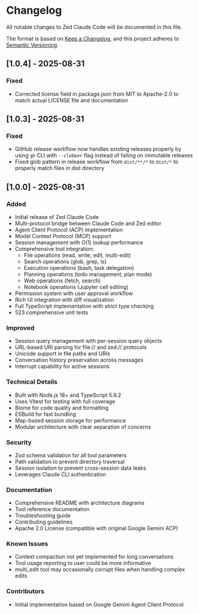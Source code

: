 # Changelog

All notable changes to Zed Claude Code will be documented in this file.

The format is based on [Keep a Changelog](https://keepachangelog.com/en/1.0.0/),
and this project adheres to [Semantic Versioning](https://semver.org/spec/v2.0.0.html).

## [1.0.4] - 2025-08-31

### Fixed
- Corrected license field in package.json from MIT to Apache-2.0 to match actual LICENSE file and documentation

## [1.0.3] - 2025-08-31

### Fixed
- GitHub release workflow now handles existing releases properly by using `gh` CLI with `--clobber` flag instead of failing on immutable releases
- Fixed glob pattern in release workflow from `dist/**/*` to `dist/*` to properly match files in dist directory

## [1.0.0] - 2025-08-31

### Added
- Initial release of Zed Claude Code
- Multi-protocol bridge between Claude Code and Zed editor
- Agent Client Protocol (ACP) implementation
- Model Context Protocol (MCP) support
- Session management with O(1) lookup performance
- Comprehensive tool integration:
  - File operations (read, write, edit, multi-edit)
  - Search operations (glob, grep, ls)
  - Execution operations (bash, task delegation)
  - Planning operations (todo management, plan mode)
  - Web operations (fetch, search)
  - Notebook operations (Jupyter cell editing)
- Permission system with user approval workflow
- Rich UI integration with diff visualization
- Full TypeScript implementation with strict type checking
- 523 comprehensive unit tests

### Improved
- Session query management with per-session query objects
- URL-based URI parsing for file:// and zed:// protocols
- Unicode support in file paths and URIs
- Conversation history preservation across messages
- Interrupt capability for active sessions

### Technical Details
- Built with Node.js 18+ and TypeScript 5.9.2
- Uses Vitest for testing with full coverage
- Biome for code quality and formatting
- ESBuild for fast bundling
- Map-based session storage for performance
- Modular architecture with clear separation of concerns

### Security
- Zod schema validation for all tool parameters
- Path validation to prevent directory traversal
- Session isolation to prevent cross-session data leaks
- Leverages Claude CLI authentication

### Documentation
- Comprehensive README with architecture diagrams
- Tool reference documentation
- Troubleshooting guide
- Contributing guidelines
- Apache 2.0 License (compatible with original Google Gemini ACP)

### Known Issues
- Context compaction not yet implemented for long conversations
- Tool usage reporting to user could be more informative
- multi_edit tool may occasionally corrupt files when handling complex edits

### Contributors
- Initial implementation based on Google Gemini Agent Client Protocol
